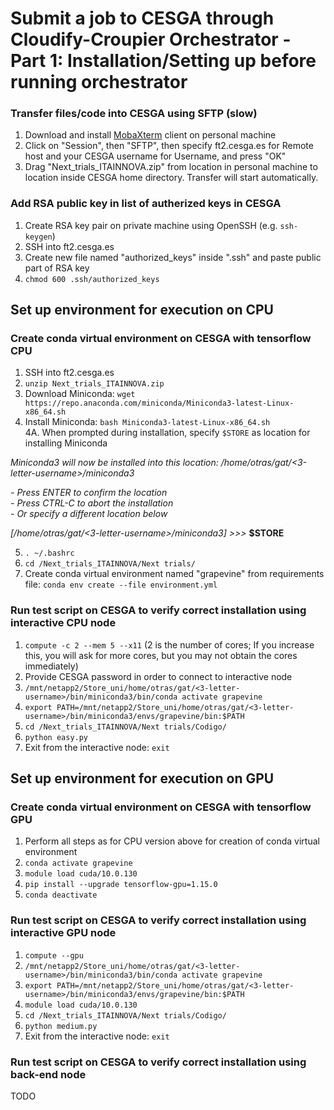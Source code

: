 # Submit a job to CESGA through Cloudify-Croupier Orchestrator - Part 1: Installation/Setting up before running orchestrator
### Transfer files/code into CESGA using SFTP (slow)
1. Download and install [MobaXterm](https://mobaxterm.mobatek.net/) client on personal machine
2. Click on "Session", then "SFTP", then specify ft2.cesga.es for Remote host and your CESGA username for Username, and press "OK"
3. Drag "Next_trials_ITAINNOVA.zip" from location in personal machine to location inside CESGA home directory. Transfer will start automatically.

### Add RSA public key in list of autherized keys in CESGA 
1. Create RSA key pair on private machine using OpenSSH (e.g. `ssh-keygen`)
2. SSH into ft2.cesga.es
3. Create new file named "authorized_keys" inside ".ssh" and paste public part of RSA key
4. `chmod 600 .ssh/authorized_keys`

## Set up environment for execution on **CPU** 
### Create conda virtual environment on CESGA with tensorflow **CPU** 

1. SSH into ft2.cesga.es
2. `unzip Next_trials_ITAINNOVA.zip`
3. Download Miniconda: `wget https://repo.anaconda.com/miniconda/Miniconda3-latest-Linux-x86_64.sh`
4. Install Miniconda: `bash Miniconda3-latest-Linux-x86_64.sh`\
4A. When prompted during installation, specify `$STORE` as location for installing Miniconda


*Miniconda3 will now be installed into this location:*
*/home/otras/gat/<3-letter-username>/miniconda3*

  *- Press ENTER to confirm the location*\
  *- Press CTRL-C to abort the installation*\
  *- Or specify a different location below*

*[/home/otras/gat/<3-letter-username>/miniconda3] >>>* **$STORE**

5. `. ~/.bashrc`
6. `cd /Next_trials_ITAINNOVA/Next trials/`
7. Create conda virtual environment named "grapevine" from requirements file: `conda env create --file environment.yml`

### Run test script on CESGA to verify correct installation using interactive **CPU** node 
1. `compute -c 2 --mem 5 --x11` (2 is the number of cores; If you increase this, you will ask for more cores, but you may not obtain the cores immediately)
2. Provide CESGA password in order to connect to interactive node 
3. `/mnt/netapp2/Store_uni/home/otras/gat/<3-letter-username>/bin/miniconda3/bin/conda activate grapevine`
4. `export PATH=/mnt/netapp2/Store_uni/home/otras/gat/<3-letter-username>/bin/miniconda3/envs/grapevine/bin:$PATH`
5. `cd /Next_trials_ITAINNOVA/Next trials/Codigo/`
6. `python easy.py`
7. Exit from the interactive node: `exit`

## Set up environment for execution on **GPU** 

### Create conda virtual environment on CESGA with tensorflow **GPU**
1. Perform all steps as for CPU version above for creation of conda virtual environment
2. `conda activate grapevine`
3. `module load cuda/10.0.130`
4. `pip install --upgrade tensorflow-gpu=1.15.0`
5. `conda deactivate`

### Run test script on CESGA to verify correct installation using interactive **GPU** node 
1. `compute --gpu` 
2. `/mnt/netapp2/Store_uni/home/otras/gat/<3-letter-username>/bin/miniconda3/bin/conda activate grapevine`
3. `export PATH=/mnt/netapp2/Store_uni/home/otras/gat/<3-letter-username>/bin/miniconda3/envs/grapevine/bin:$PATH`
4. `module load cuda/10.0.130`
5. `cd /Next_trials_ITAINNOVA/Next trials/Codigo/`
6. `python medium.py`
7. Exit from the interactive node: `exit`

### Run test script on CESGA to verify correct installation using back-end node
TODO
